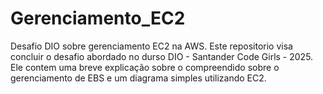 # Gerenciamento_EC2
Desafio DIO sobre gerenciamento EC2 na AWS.
Este repositorio visa concluir o desafio abordado no durso DIO - Santander Code Girls - 2025.
Ele contem uma breve explicação sobre o compreendido sobre o gerenciamento de EBS e um diagrama simples utilizando EC2.
